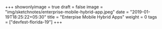 +++
showonlyimage = true
draft = false
image = "img/sketchnotes/enterprise-mobile-hybrid-app.jpeg"
date = "2019-01-19T18:25:22+05:30"
title = "Enterpise Mobile Hybrid Apps"
weight = 0
tags = ["devfest-florida-19"]
+++



